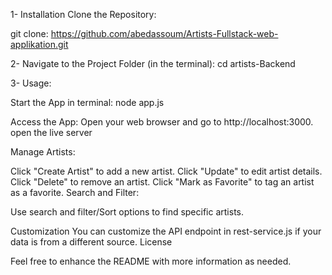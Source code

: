 1- Installation
Clone the Repository:

git clone: https://github.com/abedassoum/Artists-Fullstack-web-applikation.git


2- Navigate to the Project Folder (in the terminal):
cd artists-Backend

3- Usage:

Start the App in terminal:
node app.js

Access the App:
Open your web browser and go to http://localhost:3000.
open the live server

Manage Artists:

Click "Create Artist" to add a new artist.
Click "Update" to edit artist details.
Click "Delete" to remove an artist.
Click "Mark as Favorite" to tag an artist as a favorite.
Search and Filter:

Use search and filter/Sort options to find specific artists.

Customization
You can customize the API endpoint in rest-service.js if your data is from a different source.
License


Feel free to enhance the README with more information as needed.